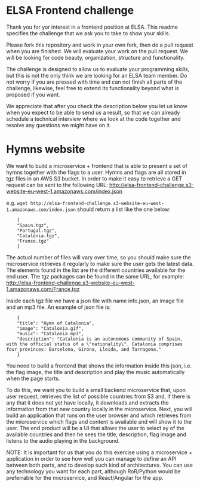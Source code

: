 # ELSA Frontend challenge
Thank you for yor interest in a frontend position at ELSA. This readme specifies the challenge that we ask you to take to show your skills.

Please fork this repository and work in your own fork, then do a pull request when you are finished. We will evaluate your work on the pull request. We will be looking for code beauty, organization, structure and functionality.

The challenge is designed to allow us to evaluate your programming skills, but this is not the only think we are looking for an ELSA team member. Do not worry if you are pressed with time and can not finish all parts of the challenge, likewise, feel free to extend its functionality beyond what is proposed if you want.

We appreciate that after you check the description below you let us know when you expect to be able to send us a result, so that we can already schedule a technical interview where we look at the code together and resolve any questions we might have on it.

# Hymns website
We want to build a microservice + frontend that is able to present a set of hymns together with the flags to a user.
Hymns and flags are all stored in tgz files in an AWS S3 bucket. In order to make it easy to retrieve a GET request can be sent to the following URL:
http://elsa-frontend-challenge.s3-website-eu-west-1.amazonaws.com/index.json

e.g. `wget http://elsa-frontend-challenge.s3-website-eu-west-1.amazonaws.com/index.json` should return a list like the one below:

        [
        "Spain.tgz",
        "Portugal.tgz",
        "Catalonia.tgz",
        "France.tgz"
        ]
        
The actual number of files will vary over time, so you should make sure the microservice retrieves it regularly to make sure the user gets the latest data.
The elements found in the list are the different countries available for the end user. The tgz packages can be found in the same URL, for example: http://elsa-frontend-challenge.s3-website-eu-west-1.amazonaws.com/France.tgz

Inside each tgz file we have a json file with name info.json, an image file and an mp3 file. An example of json file is:

        {
        "title": "Hymn of Catalonia",
        "image": "Catalonia.gif",
        "music": "Catalonia.mp3",
        "description": "Catalonia is an autonomous community of Spain, with the official status of a \"nationality\". Catalonia comprises four provinces: Barcelona, Girona, Lleida, and Tarragona."
        }
        
You need to build a frontend that shows the information inside this json, i.e. the flag image, the title and description and play the music automatically when the page starts.

To do this, we want you to build a small backend microservice that, upon user request, retrieves the list of possible countries from S3 and, if there is any that it does not yet have locally, it downloads and extracts the information from that new country locally in the microservice. 
Next, you will build an application that runs on the user browser and which retrieves from the microservice which flags and content is available and will show it to the user. The end product will be a UI that allows the user to select ay of the available countries and then he sees the title, description, flag image and listens to the audio playing in the background.

NOTE: It is important for us that you do this exercise using a microservice + application in order to see how well you can manage to define an API between both parts, and to develop such kind of architectures.
You can use any technology you want for each part, although RoR/Python would be preferrable for the microservice, and React/Angular for the app.


